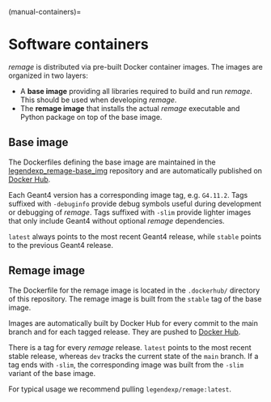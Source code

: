 (manual-containers)=

# Software containers

_remage_ is distributed via pre-built Docker container images. The images are
organized in two layers:

- A **base image** providing all libraries required to build and run _remage_.
  This should be used when developing _remage_.
- The **remage image** that installs the actual _remage_ executable and Python
  package on top of the base image.

## Base image

The Dockerfiles defining the base image are maintained in the
[legendexp_remage-base_img](https://github.com/legend-exp/legendexp_remage-base_img)
repository and are automatically published on
[Docker Hub](https://hub.docker.com/r/legendexp/remage-base).

Each Geant4 version has a corresponding image tag, e.g. `G4.11.2`. Tags suffixed
with `-debuginfo` provide debug symbols useful during development or debugging
of _remage_. Tags suffixed with `-slim` provide lighter images that only include
Geant4 without optional _remage_ dependencies.

`latest` always points to the most recent Geant4 release, while `stable` points
to the previous Geant4 release.

## Remage image

The Dockerfile for the remage image is located in the `.dockerhub/` directory of
this repository. The remage image is built from the `stable` tag of the base
image.

Images are automatically built by Docker Hub for every commit to the main branch
and for each tagged release. They are pushed to
[Docker Hub](https://hub.docker.com/repository/docker/legendexp/remage).

There is a tag for every _remage_ release. `latest` points to the most recent
stable release, whereas `dev` tracks the current state of the `main` branch. If
a tag ends with `-slim`, the corresponding image was built from the `-slim`
variant of the base image.

For typical usage we recommend pulling `legendexp/remage:latest`.
